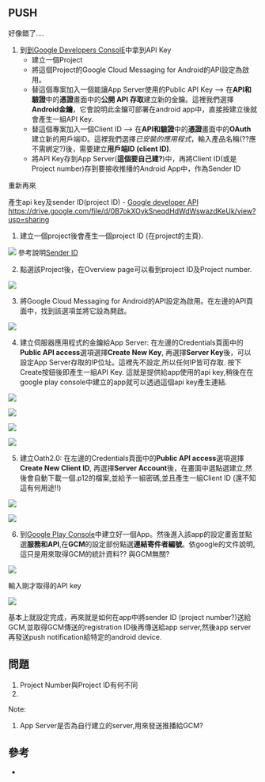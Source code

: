 PUSH
------

好像錯了....
1. 到[到Google Developers ConsolE](https://console.developers.google.com/project)中拿到API Key
	* 建立一個Project
	* 將這個Project的Google Cloud Messaging for Android的API設定為啟用。
	* 替這個專案加入一個能讓App Server使用的Public API Key --> 在**API和驗證**中的**憑證**畫面中的**公開 API 存取**建立新的金鑰。這裡我們選擇**Android金鑰**，它會說明此金鑰可部署在android app中，直接按建立後就會產生一組API Key.
	* 替這個專案加入一個Client ID --> 在**API和驗證**中的**憑證**畫面中的**OAuth**建立新的用戶端ID。這裡我們選擇*已安裝的應用程式*，輸入產品名稱(??應不需綁定?)後，需要建立**用戶端ID (client ID)**.
	* 將API Key存到App Server(**這個要自己建?**)中，再將Client ID(或是Project number)存到要接收推播的Android App中，作為Sender ID



重新再來

產生api key及sender ID(project ID) - [Google developer API](https://console.developers.google.com/project)
https://drive.google.com/file/d/0B7okXOykSneqdHdWdWswazdKeUk/view?usp=sharing
1. 建立一個project後會產生一個project ID (在project的主頁). 

![](https://googledrive.com/host/0B7okXOykSneqdHdWdWswazdKeUk)
參考說明[Sender ID](http://developer.android.com/google/gcm/gcm.html#senderid)

2. 點選該Project後，在Overview page可以看到project ID及Project number.

![](https://googledrive.com/host/0B7okXOykSneqT2xROXpNZ1dJVFU)

3. 將Google Cloud Messaging for Android的API設定為啟用。在左邊的API頁面中，找到該選項並將它設為開啟。

![](https://googledrive.com/host/0B7okXOykSneqY2Z4WjVLQ0pvcmc)


4. 建立伺服器應用程式的金鑰給App Server: 在左邊的Credentials頁面中的**Public API access**選項選擇**Create New Key**, 再選擇**Server Key**後，可以設定App Server存取的IP位址。這裡先不設定,所以任何IP皆可存取. 按下Create按鈕後即產生一組API Key. 這就是提供給app使用的api key,稍後在在google play console中建立的app就可以透過這個api key產生連結.

![](https://googledrive.com/host/0B7okXOykSneqUllaVGdxcjQwMkU)

![](https://googledrive.com/host/0B7okXOykSneqUTg1S1FVZFRtYVE)

![](https://googledrive.com/host/0B7okXOykSneqLWlRcldEZDQ0WVE)

![](https://googledrive.com/host/0B7okXOykSneqTUlmV2I2ZFdnaFU)

5. 建立Oath2.0: 在左邊的Credentials頁面中的**Public API access**選項選擇**Create New Client ID**, 再選擇**Server Account**後，在畫面中選點選建立,然後會自動下載一個.p12的檔案,並給予一組密碼,並且產生一組Client ID (還不知這有何用途!!)

![](https://googledrive.com/host/0B7okXOykSneqakFLTXl5M1JEdE0)

![](https://googledrive.com/host/0B7okXOykSneqWDNOMHMtV0MwRnM)


6. 到[Google Play Console](https://play.google.com/apps/publish/signup/)中建立好一個App。然後進入該app的設定畫面並點選**服務和API**,在**GCM**的設定部份點選**連結寄件者編號**。依google的文件說明,這只是用來取得GCM的統計資料?? 與GCM無關?

![](https://googledrive.com/host/0B7okXOykSneqRGI1bk5OZkFXQ3c)

輸入剛才取得的API key

![](https://googledrive.com/host/0B7okXOykSneqT05oeVFLQTAyMmM)


基本上就設定完成，再來就是如何在app中將sender ID (project number?)送給GCM,並取得GCM傳送的registration ID後再傳送給app server,然後app server再發送push notification給特定的android device.




## 問題

1. Project Number與Project ID有何不同
2. 


Note:

1. App Server是否為自行建立的server,用來發送推播給GCM? 


## 參考

* [](http://oldgrayduck.blogspot.tw/2012/11/android-gcmgoogle-cloud-messaging.html)